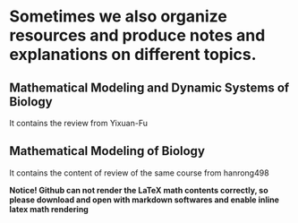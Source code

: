# Sometimes we also organize resources and produce notes and explanations on different topics.



## Mathematical Modeling and Dynamic Systems of Biology
It contains the review from Yixuan-Fu

## Mathematical Modeling of Biology
It contains the content of review of the same course from hanrong498


**Notice! Github can not render the LaTeX math contents correctly, so please download and open with markdown softwares and enable inline latex math rendering**
